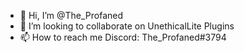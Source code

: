 - 👋 Hi, I’m @The_Profaned
- 💞️ I’m looking to collaborate on UnethicalLite Plugins
- 📫 How to reach me Discord: The_Profaned#3794

<!---
michaelrrosales/michaelrrosales is a ✨ special ✨ repository because its `README.md` (this file) appears on your GitHub profile.
You can click the Preview link to take a look at your changes.
--->
